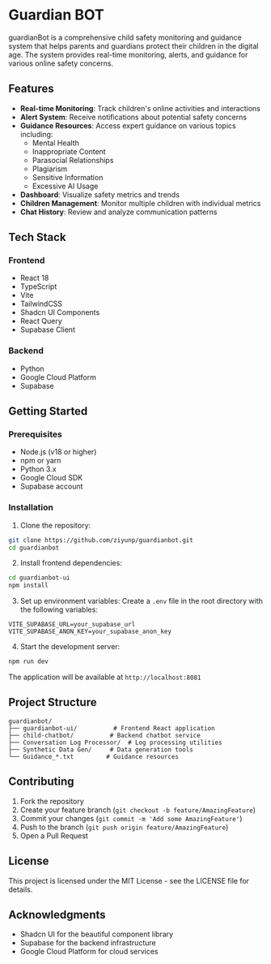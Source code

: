 # Guardian BOT

guardianBot is a comprehensive child safety monitoring and guidance system that helps parents and guardians protect their children in the digital age. The system provides real-time monitoring, alerts, and guidance for various online safety concerns.

## Features

- **Real-time Monitoring**: Track children's online activities and interactions
- **Alert System**: Receive notifications about potential safety concerns
- **Guidance Resources**: Access expert guidance on various topics including:
  - Mental Health
  - Inappropriate Content
  - Parasocial Relationships
  - Plagiarism
  - Sensitive Information
  - Excessive AI Usage
- **Dashboard**: Visualize safety metrics and trends
- **Children Management**: Monitor multiple children with individual metrics
- **Chat History**: Review and analyze communication patterns

## Tech Stack

### Frontend
- React 18
- TypeScript
- Vite
- TailwindCSS
- Shadcn UI Components
- React Query
- Supabase Client

### Backend
- Python
- Google Cloud Platform
- Supabase

## Getting Started

### Prerequisites
- Node.js (v18 or higher)
- npm or yarn
- Python 3.x
- Google Cloud SDK
- Supabase account

### Installation

1. Clone the repository:
```bash
git clone https://github.com/ziyunp/guardianbot.git
cd guardianbot
```

2. Install frontend dependencies:
```bash
cd guardianbot-ui
npm install
```

3. Set up environment variables:
Create a `.env` file in the root directory with the following variables:
```
VITE_SUPABASE_URL=your_supabase_url
VITE_SUPABASE_ANON_KEY=your_supabase_anon_key
```

4. Start the development server:
```bash
npm run dev
```

The application will be available at `http://localhost:8081`

## Project Structure

```
guardianbot/
├── guardianbot-ui/          # Frontend React application
├── child-chatbot/          # Backend chatbot service
├── Conversation Log Processor/  # Log processing utilities
├── Synthetic Data Gen/     # Data generation tools
└── Guidance_*.txt         # Guidance resources
```

## Contributing

1. Fork the repository
2. Create your feature branch (`git checkout -b feature/AmazingFeature`)
3. Commit your changes (`git commit -m 'Add some AmazingFeature'`)
4. Push to the branch (`git push origin feature/AmazingFeature`)
5. Open a Pull Request

## License

This project is licensed under the MIT License - see the LICENSE file for details.

## Acknowledgments

- Shadcn UI for the beautiful component library
- Supabase for the backend infrastructure
- Google Cloud Platform for cloud services
